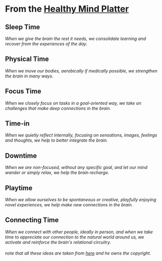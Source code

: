 # From the [Healthy Mind Platter][platter]

## Sleep Time

*When we give the brain the rest it needs, we consolidate learning and recover from the experiences of the day.*

## Physical Time

*When we move our bodies, aerobically if medically possible, we strengthen the brain in many ways.*

## Focus Time

*When we closely focus on tasks in a goal-oriented way, we take on challenges that make deep connections in the brain.*

## Time-in

*When we quietly reflect internally, focusing on sensations, images, feelings and thoughts, we help to better integrate the brain.*

## Downtime

*When we are non-focused, without any specific goal, and let our mind wander or simply relax, we help the brain recharge.*

## Playtime

*When we allow ourselves to be spontaneous or creative, playfully enjoying novel experiences, we help make new connections in the brain.*

## Connecting Time

*When we connect with other people, ideally in person, and when we take time to appreciate our connection to the natural world around us, we activate and reinforce the brain's relational circuitry.*


###### note that all these ideas are taken from [here][platter] and he owns the copyright.

[platter]: http://www.drdansiegel.com/resources/healthy_mind_platter/
